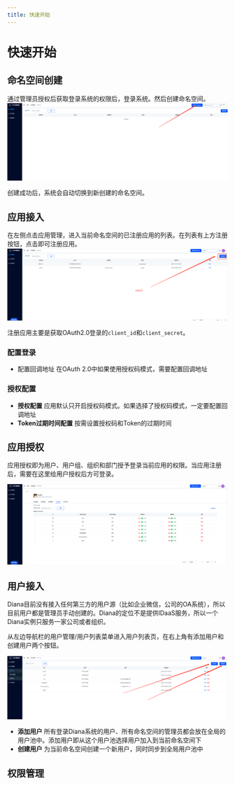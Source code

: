 ```yaml
---
title: 快速开始
---
```


# 快速开始

## 命名空间创建

通过管理员授权后获取登录系统的权限后，登录系统。然后创建命名空间。
![创建命名空间](../img/CreateNamespace.png)

创建成功后，系统会自动切换到新创建的命名空间。

## 应用接入

在左侧点击应用管理，进入当前命名空间的已注册应用的列表。在列表有上方注册按钮，点击即可注册应用。
![应用注册](../img/RegisterApplicationButton.png)

注册应用主要是获取OAuth2.0登录的`client_id`和`client_secret`。

### 配置登录

* 配置回调地址 在OAuth 2.0中如果使用授权码模式，需要配置回调地址

### 授权配置

* **授权配置** 应用默认只开启授权码模式。如果选择了授权码模式，一定要配置回调地址
* **Token过期时间配置** 按需设置授权码和Token的过期时间

## 应用授权

应用授权即为用户、用户组、组织和部门授予登录当前应用的权限。当应用注册后，需要在这里给用户授权后方可登录。

![授权登录](../img/AuthorityToLogin.png)

## 用户接入

Diana目前没有接入任何第三方的用户源（比如企业微信，公司的OA系统），所以目前用户都是管理员手动创建的。Diana的定位不是提供IDaaS服务，所以一个Diana实例只服务一家公司或者组织。

从左边导航栏的用户管理/用户列表菜单进入用户列表页，在右上角有添加用户和创建用户两个按钮。

![添加和创建用户的入口](../img/AddOrCreateUser.png)

* **添加用户** 所有登录Diana系统的用户、所有命名空间的管理员都会放在全局的用户池中。添加用户即从这个用户池选择用户加入到当前命名空间下
* **创建用户** 为当前命名空间创建一个新用户，同时同步到全局用户池中

## 权限管理

